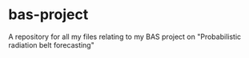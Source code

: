 # bas-project
A repository for all my files relating to my BAS project on "Probabilistic radiation belt forecasting"
